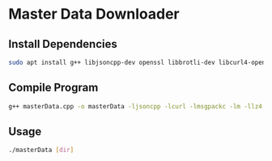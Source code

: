 # Master Data Downloader

## Install Dependencies

```bash
sudo apt install g++ libjsoncpp-dev openssl libbrotli-dev libcurl4-openssl-dev libzip-dev libmysqlclient-dev libsqlite3-dev imagemagick ffmpeg libmsgpack-dev liblz4-dev -y
```

## Compile Program

```bash
g++ masterData.cpp -o masterData -ljsoncpp -lcurl -lmsgpackc -lm -llz4 -lcrypto -lbrotlidec --std=c++17 -w -g
```

## Usage

```bash
./masterData [dir]
```
